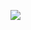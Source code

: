![](https://www.nta.go.jp/tmp/2bb572b8-adb7-4b65-8e4c-de234cb0ab5d/images/576a1955f53028e19c6fd73ac263e3797b444a5bbffd2728e3eaec165ec3a22d.jpg)